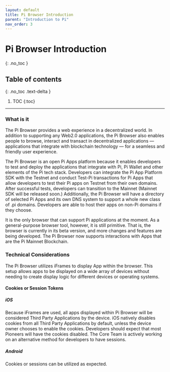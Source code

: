 ```yaml
---
layout: default
title: Pi Browser Introduction
parent: "Introduction to Pi"
nav_order: 3
---
```


# Pi Browser Introduction
{: .no_toc }

## Table of contents
{: .no_toc .text-delta }

1. TOC
{:toc}

---

### What is it
The Pi Browser provides a web experience in a decentralized world. In addition to supporting any Web2.0 applications, the Pi Browser also enables people to browse, interact and transact in decentralized applications — applications that integrate with blockchain technology — for a seamless and friendly user experience. 

The Pi Browser is an open Pi Apps platform because it enables developers to test and deploy the applications that integrate with Pi, Pi Wallet and other elements of the Pi tech stack. Developers can integrate the Pi App Platform SDK with the Testnet and conduct Test-Pi transactions for Pi Apps that allow developers to test their Pi apps on Testnet from their own domains. After successful tests, developers can transition to the Mainnet (Mainnet SDK will be released soon.) Additionally, the Pi Browser will have a directory of selected Pi Apps and its own DNS system to support a whole new class of .pi domains. Developers are able to host their apps on non-Pi domains if they choose.

It is the only browser that can support Pi applications at the moment. As a general-purpose browser tool, however, it is still primitive. That is, the browser is currently in its beta version, and more changes and features are being developed. The Pi Browser now supports interactions with Apps that are the Pi Mainnet Blockchain. 

### Technical Considerations
The Pi Browser utilizes iFrames to display App within the browser. This setup allows apps to be displayed on a wide array of devices without needing to create display logic for different devices or operating systems.

#### Cookies or Session Tokens
##### iOS
Because iFrames are used, all apps displayed within Pi Browser will be considered Third Party Applications by the device. iOS natively disables cookies from all Third Party Applications by default, unless the device owner chooses to enable the cookies. Developers should expect that most Pioneers will have the cookies disabled. The Core Team is actively working on an alternative method for developers to have sessions.

##### Android
Cookies or sessions can be utilized as expected.


